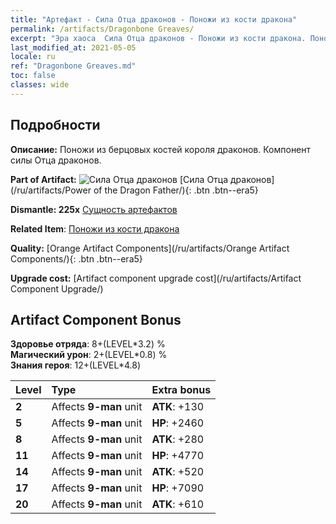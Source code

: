 ```yaml
---
title: "Артефакт - Сила Отца драконов - Поножи из кости дракона"
permalink: /artifacts/Dragonbone Greaves/
excerpt: "Эра хаоса  Сила Отца драконов - Поножи из кости дракона. Поножи из берцовых костей короля драконов. Компонент силы Отца драконов."
last_modified_at: 2021-05-05
locale: ru
ref: "Dragonbone Greaves.md"
toc: false
classes: wide
---
```




## Подробности

 **Описание:** Поножи из берцовых костей короля драконов. Компонент силы Отца драконов.

 **Part of Artifact:** ![Сила Отца драконов](/images/t/icon_artifact_40.png) [Сила Отца драконов](/ru/artifacts/Power of the Dragon Father/){: .btn .btn--era5}

 **Dismantle: 225x** [Сущность артефактов](/ItemsRU/con_905/)

 **Related Item**: [Поножи из кости дракона](/ItemsRU/art_145/)

 **Quality:** [Orange Artifact Components](/ru/artifacts/Orange Artifact Components/){: .btn .btn--era5}

 **Upgrade cost:** [Artifact component upgrade cost](/ru/artifacts/Artifact Component Upgrade/)

## Artifact Component Bonus

  **Здоровье отряда**: 8+(LEVEL\*3.2) %<br/>**Магический урон**: 2+(LEVEL\*0.8) %<br/>**Знания героя**: 12+(LEVEL\*4.8)

  |  Level  | Type |    Extra bonus  | 
  |:--------|:-----|:----------------| 
  | **2** | Affects **9-man** unit | **ATK**: +130 | 
  | **5** | Affects **9-man** unit | **HP**: +2460 | 
  | **8** | Affects **9-man** unit | **ATK**: +280 | 
  | **11** | Affects **9-man** unit | **HP**: +4770 | 
  | **14** | Affects **9-man** unit | **ATK**: +520 | 
  | **17** | Affects **9-man** unit | **HP**: +7090 | 
  | **20** | Affects **9-man** unit | **ATK**: +610 | 
